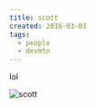 ```yaml
---
title: scott
created: 2016-03-03
tags:
  - people
  - devmtn
---
```


lol

![scott](http://zacanger.com/blog/scott.gif)

